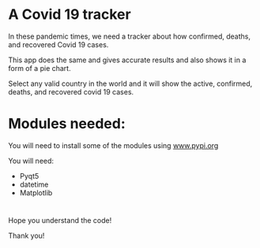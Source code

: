 # A Covid 19 tracker

In these pandemic times, we need a tracker about how confirmed, deaths, and recovered Covid 19 cases.

This app does the same and gives accurate results and also shows it in a form of a pie chart.

Select any valid country in the world and it will show the active, confirmed, deaths, and recovered covid 19 cases.

# Modules needed:

You will need to install some of the modules using www.pypi.org

You will need:
- Pyqt5
- datetime
- Matplotlib 

#

Hope you understand the code!

Thank you!

